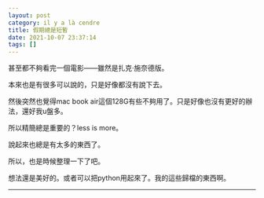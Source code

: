 ```yaml
---
layout: post
category: il y a là cendre
title: 假期總是短暫
date: 2021-10-07 23:37:14
tags: []
---
```


甚至都不夠看完一個電影——雖然是扎克·施奈德版。

本來也是有很多可以說的，只是好像都沒有說下去。

然後突然也覺得mac book air這個128G有些不夠用了。只是好像也沒有更好的辦法，還好我u盤多。

所以精簡總是重要的？less is more。

說起來也總是有太多的東西了。

所以，也是時候整理一下了吧。

想法還是美好的。或者可以把python用起來了。我的這些歸檔的東西啊。

-------





